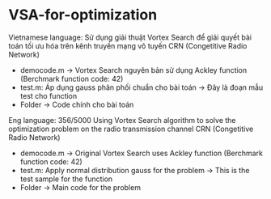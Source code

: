# VSA-for-optimization
Vietnamese language:
Sử dụng giải thuật Vortex Search để giải quyết bài toán tối ưu hóa trên kênh truyền mạng vô tuyến CRN (Congetitive Radio Network)
  + democode.m -> Vortex Search nguyên bản sử dụng Ackley function (Berchmark function code: 42)
  + test.m: Áp dụng gauss phân phối chuẩn cho bài toán -> Đây là đoạn mẫu test cho function
  + Folder -> Code chính cho bài toán
  
Eng language:
356/5000
Using Vortex Search algorithm to solve the optimization problem on the radio transmission channel CRN (Congetitive Radio Network)
   + democode.m -> Original Vortex Search uses Ackley function (Berchmark function code: 42)
   + test.m: Apply normal distribution gauss for the problem -> This is the test sample for the function
   + Folder -> Main code for the problem
